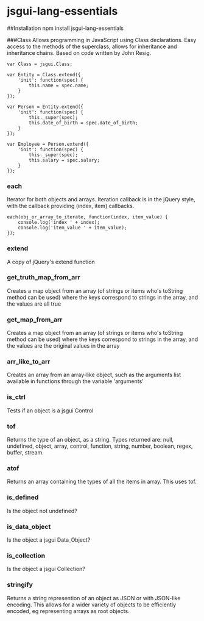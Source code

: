 jsgui-lang-essentials
=====================

##Installation
	npm install jsgui-lang-essentials

###Class
Allows programming in JavaScript using Class declarations. Easy access to the methods of the superclass, allows for inheritance and inheritance chains. Based on code written by John Resig.

	var Class = jsgui.Class;
	
	var Entity = Class.extend({
		'init': function(spec) {
			this.name = spec.name;
		}
	});
	
	var Person = Entity.extend({
		'init': function(spec) {
			this._super(spec);
			this.date_of_birth = spec.date_of_birth;
		}
	});
	
	var Employee = Person.extend({
		'init': function(spec) {
			this._super(spec);
			this.salary = spec.salary;
		}
	});
	
### each
Iterator for both objects and arrays. Iteration callback is in the jQuery style, with the callback providing (index, item) callbacks.

	each(obj_or_array_to_iterate, function(index, item_value) {
		console.log('index ' + index);
		console.log('item_value ' + item_value);
	});
	
### extend
A copy of jQuery's extend function

### get_truth_map_from_arr
Creates a map object from an array (of strings or items who's toString method can be used) where the keys correspond to strings in the array, and the values are all true

### get_map_from_arr
Creates a map object from an array (of strings or items who's toString method can be used) where the keys correspond to strings in the array, and the values are the original values in the array

### arr_like_to_arr
Creates an array from an array-like object, such as the arguments list available in functions through the variable 'arguments'

### is_ctrl
Tests if an object is a jsgui Control

### tof
Returns the type of an object, as a string. Types returned are: null, undefined, object, array, control, function, string, number, boolean, regex, buffer, stream.

### atof
Returns an array containing the types of all the items in array. This uses tof.

### is_defined
Is the object not undefined?

### is_data_object
Is the object a jsgui Data_Object?

### is_collection
Is the object a jsgui Collection?

### stringify
Returns a string represention of an object as JSON or with JSON-like encoding. This allows for a wider variety of objects to be efficiently encoded, eg representing arrays as root objects.


